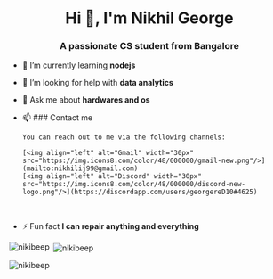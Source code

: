 <h1 align="center">Hi 👋, I'm Nikhil George</h1>
<h3 align="center">A passionate CS student from Bangalore</h3>

- 🌱 I’m currently learning **nodejs**

- 🤝 I’m looking for help with **data analytics**

- 💬 Ask me about **hardwares and os**

- 📫 ### Contact me

      You can reach out to me via the following channels:

      [<img align="left" alt="Gmail" width="30px" src="https://img.icons8.com/color/48/000000/gmail-new.png"/>](mailto:nikhilij99@gmail.com)
      [<img align="left" alt="Discord" width="30px" src="https://img.icons8.com/color/48/000000/discord-new-logo.png"/>](https://discordapp.com/users/georgereD10#4625)

<br />

- ⚡ Fun fact **I can repair anything and everything**


<p><img align="left" src="https://github-readme-stats.vercel.app/api/top-langs?username=nikibeep&show_icons=true&locale=en&layout=compact" alt="nikibeep" /></p>

<p>&nbsp;<img align="center" src="https://github-readme-stats.vercel.app/api?username=nikibeep&show_icons=true&locale=en" alt="nikibeep" /></p>

<p><img align="center" src="https://github-readme-streak-stats.herokuapp.com/?user=nikibeep&" alt="nikibeep" /></p>


